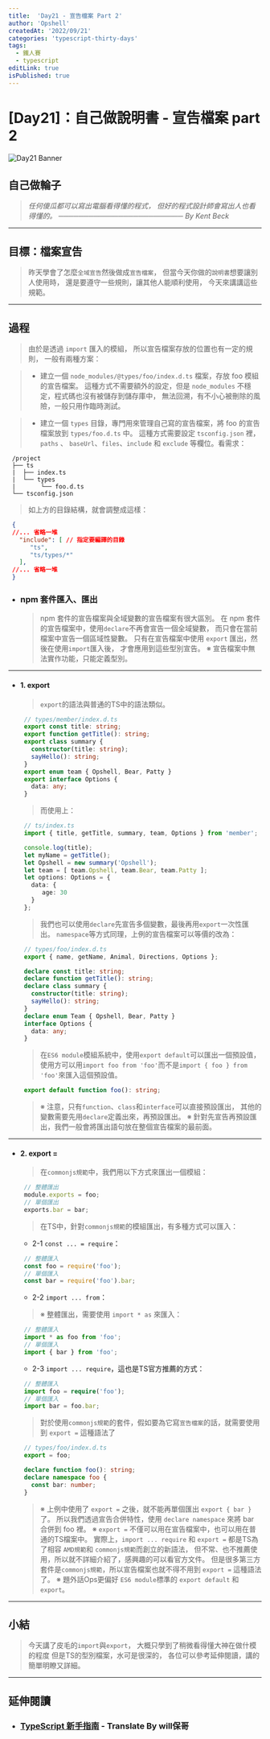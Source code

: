 ```yaml
---
title:  'Day21 - 宣告檔案 Part 2'
author: 'Opshell'
createdAt: '2022/09/21'
categories: 'typescript-thirty-days'
tags:
  - 鐵人賽
  - typescript
editLink: true
isPublished: true
---
```


# [Day21]：自己做說明書 - 宣告檔案 part 2
![Day21 Banner](https://ithelp.ithome.com.tw/upload/images/20220921/20109918CwC7e2Fepp.jpg)

## 自己做輪子
> *任何傻瓜都可以寫出電腦看得懂的程式，*
> *但好的程式設計師會寫出人也看得懂的。*
> *───────────────────────── By Kent Beck*

---
## 目標：檔案宣告
> 昨天學會了怎麼`全域宣告`然後做成`宣告檔案`，
> 但當今天你做的`說明書`想要讓別人使用時，
> 還是要遵守一些規則，讓其他人能順利使用，
> 今天來講講這些規範。

---
## 過程
   > 由於是透過 `import` 匯入的模組，
   > 所以宣告檔案存放的位置也有一定的規則，
   > 一般有兩種方案：

   > * 建立一個 `node_modules/@types/foo/index.d.ts` 檔案，存放 foo 模組的宣告檔案。
   >   這種方式不需要額外的設定，但是 `node_modules` 不穩定，程式碼也沒有被儲存到儲存庫中，
   >   無法回溯，有不小心被刪除的風險，一般只用作臨時測試。

   > * 建立一個 `types` 目錄，專門用來管理自己寫的宣告檔案，將 foo 的宣告檔案放到 `types/foo.d.ts` 中。
   >   這種方式需要設定 `tsconfig.json` 裡，
   >   `paths` 、 `baseUrl`、`files`、`include` 和 `exclude` 等欄位。看需求：
   ```
    /project
    ├── ts
    |  ├── index.ts
    |  └── types
    |       └── foo.d.ts
    └── tsconfig.json
   ```
   > 如上方的目錄結構，就會調整成這樣：
   ```json
    {
    //... 省略一堆
      "include": [ // 指定要編譯的目錄
         "ts",
         "ts/types/*"
      ],
    //... 省略一堆
    }
   ```

- ### npm 套件匯入、匯出
   > npm 套件的宣告檔案與全域變數的宣告檔案有很大區別。
   > 在 npm 套件的宣告檔案中，使用`declare`不再會宣告一個全域變數，
   > 而只會在當前檔案中宣告一個區域性變數。
   > 只有在宣告檔案中使用 `export` 匯出，然後在使用`import`匯入後，
   > 才會應用到這些型別宣告。
   > ※ 宣告檔案中無法實作功能，只能定義型別。

---
- #### 1. export
   > `export`的語法與普通的TS中的語法類似。
   ```typescript
    // types/member/index.d.ts
    export const title: string;
    export function getTitle(): string;
    export class summary {
      constructor(title: string);
      sayHello(): string;
    }
    export enum team { Opshell, Bear, Patty }
    export interface Options {
      data: any;
    }
   ```
   > 而使用上：
   ```typescript
    // ts/index.ts
    import { title, getTitle, summary, team, Options } from 'member';

    console.log(title);
    let myName = getTitle();
    let Opshell = new summary('Opshell');
    let team = [ team.Opshell, team.Bear, team.Patty ];
    let options: Options = {
      data: {
         age: 30
      }
    };
   ```
   > 我們也可以使用`declare`先宣告多個變數，最後再用`export`一次性匯出。
   > `namespace`等方式同理，上例的宣告檔案可以等價的改為：
   ```typescript
    // types/foo/index.d.ts
    export { name, getName, Animal, Directions, Options };

    declare const title: string;
    declare function getTitle(): string;
    declare class summary {
      constructor(title: string);
      sayHello(): string;
    }
    declare enum Team { Opshell, Bear, Patty }
    interface Options {
      data: any;
    }
   ```
   > 在`ES6 module`模組系統中，使用`export default`可以匯出一個預設值，
   > 使用方可以用`import foo from 'foo'`而不是`import { foo } from 'foo'`來匯入這個預設值。
   ```typescript
    export default function foo(): string;
   ```
   > ※ 注意，只有`function`、`class`和`interface`可以直接預設匯出，
   >    其他的變數需要先用`declare`定義出來，再預設匯出。
   > ※ 針對先宣告再預設匯出，我們一般會將匯出語句放在整個宣告檔案的最前面。

---
- #### 2. export =
   > 在`commonjs規範`中，我們用以下方式來匯出一個模組：
   ```typescript
    // 整體匯出
    module.exports = foo;
    // 單個匯出
    exports.bar = bar;
   ```
   > 在TS中，針對`commonjs規範`的模組匯出，有多種方式可以匯入：

   * 2-1 `const ... = require`：
   ```typescript
    // 整體匯入
    const foo = require('foo');
    // 單個匯入
    const bar = require('foo').bar;
   ```

   * 2-2 `import ... from`：
   > ※ 整體匯出，需要使用 `import * as` 來匯入：
   ```typescript
    // 整體匯入
    import * as foo from 'foo';
    // 單個匯入
    import { bar } from 'foo';
   ```

   * 2-3 `import ... require`，這也是TS官方推薦的方式：
   ```typescript
    // 整體匯入
    import foo = require('foo');
    // 單個匯入
    import bar = foo.bar;
   ```
   > 對於使用`commonjs規範`的套件，假如要為它寫`宣告檔案`的話，就需要使用到 `export =` 這種語法了
   ```typescript
    // types/foo/index.d.ts
    export = foo;

    declare function foo(): string;
    declare namespace foo {
      const bar: number;
    }
   ```
   > ※ 上例中使用了 `export =` 之後，就不能再單個匯出 `export { bar }` 了。
   >    所以我們透過宣告合併特性，使用 `declare namespace` 來將 bar 合併到 foo 裡。
   > ※ `export =` 不僅可以用在宣告檔案中，也可以用在普通的TS檔案中。
   >    實際上，`import ... require` 和 `export =` 都是TS為了相容 `AMD規範`和 `commonjs規範`而創立的新語法，
   >    但不常、也不推薦使用，所以就不詳細介紹了，感興趣的可以看官方文件。
   >    但是很多第三方套件是`commonjs規範`，所以宣告檔案也就不得不用到 `export =` 這種語法了。
   > ※ 題外話Ops更偏好 `ES6 module`標準的 `export default` 和 `export`。

---
## 小結
> 今天講了皮毛的`import`與`export`，
> 大概只學到了稍微看得懂大神在做什模的程度
> 但是TS的型別檔案，水可是很深的，
> 各位可以參考延伸閱讀，講的簡單明瞭又詳細。

---
## 延伸閱讀
- ### [TypeScript 新手指南](https://willh.gitbook.io/typescript-tutorial/basics/declaration-files#quan-yu-bian-shu) - Translate By will保哥
